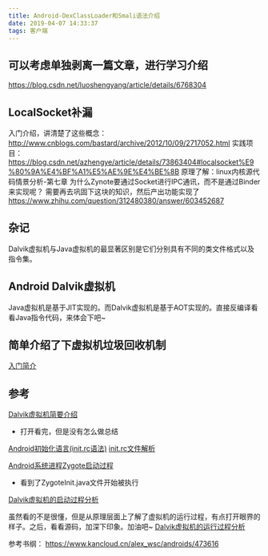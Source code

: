 ```yaml
---
title: Android-DexClassLoader和Smali语法介绍
date: 2019-04-07 14:33:37
tags: 客户端
---
```


## 可以考虑单独剥离一篇文章，进行学习介绍
https://blog.csdn.net/luoshengyang/article/details/6768304

## LocalSocket补漏
入门介绍，讲清楚了这些概念：http://www.cnblogs.com/bastard/archive/2012/10/09/2717052.html
实践项目：https://blog.csdn.net/azhengye/article/details/73863404#localsocket%E9%80%9A%E4%BF%A1%E5%AE%9E%E4%BE%8B
原理了解：linux内核源代码情景分析-第七章
为什么Zynote要通过Socket进行IPC通讯，而不是通过Binder来实现呢？
需要再去巩固下这块的知识，然后产出功能实现了
https://www.zhihu.com/question/312480380/answer/603452687

## 杂记
Dalvik虚拟机与Java虚拟机的最显著区别是它们分别具有不同的类文件格式以及指令集。

## Android Dalvik虚拟机
Java虚拟机是基于JIT实现的。而Dalvik虚拟机是基于AOT实现的。直接反编译看看Java指令代码，来体会下吧~

## 简单介绍了下虚拟机垃圾回收机制
[入门简介](https://blog.csdn.net/luoshengyang/article/details/41338251)

## 参考
[Dalvik虚拟机简要介绍](https://blog.csdn.net/luoshengyang/article/details/8852432)
- 打开看完，但是没有怎么做总结

[Android初始化语言(init.rc语法)](https://blog.csdn.net/xusiwei1236/article/details/41577231)
[init.rc文件解析](https://blog.csdn.net/u010223349/article/details/8829613)

[Android系统进程Zygote启动过程](https://blog.csdn.net/luoshengyang/article/details/6768304)
- 看到了ZygoteInit.java文件开始被执行


[Dalvik虚拟机的启动过程分析](https://blog.csdn.net/luoshengyang/article/details/8885792)

虽然看的不是很懂，但是从原理层面上了解了虚拟机的运行过程，有点打开眼界的样子。之后，看看源码，加深下印象。加油吧~
[Dalvik虚拟机的运行过程分析](https://blog.csdn.net/luoshengyang/article/details/8914953)

参考书纲：
https://www.kancloud.cn/alex_wsc/androids/473616